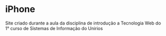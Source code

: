 # iPhone
Site criado durante a aula da disciplina de introdução a Tecnologia Web do 1° curso de Sistemas de Informação do Unirios
